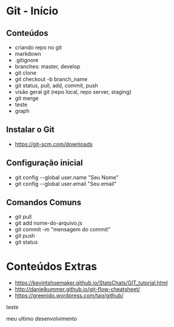 # Git - Início

## Conteúdos
- criando repo no git
- markdown
- .gitignore
- branches: master, develop
- git clone
- git checkout -b branch_name
- git status, pull, add, commit, push
- visão geral git (repo local, repo server, staging)
- git merge
- teste
- graph

## Instalar o Git
- https://git-scm.com/downloads

## Configuração inicial
- git config --global user.name "Seu Nome"
- git config --global user.email "Seu email"

## Comandos Comuns
- git pull
- git add nome-do-arquivo.js
- git commit -m "mensagem do commit"
- git push
- git status

# Conteúdos Extras
- https://kevintshoemaker.github.io/StatsChats/GIT_tutorial.html
- http://danielkummer.github.io/git-flow-cheatsheet/
- https://greenido.wordpress.com/tag/github/

teste

meu ultimo desenvolvimento